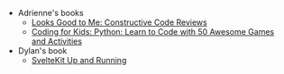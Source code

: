 - Adrienne's books
    - [Looks Good to Me: Constructive Code Reviews](https://www.manning.com/books/looks-good-to-me)
    - [Coding for Kids: Python: Learn to Code with 50 Awesome Games and Activities](https://www.amazon.com/Coding-Kids-Python-Awesome-Activities/dp/1641521759)
- Dylan's book
    - [SvelteKit Up and Running](https://sveltekitbook.dev)